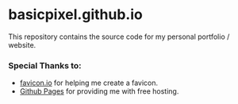 # basicpixel.github.io

This repository contains the source code for my personal portfolio / website.

### Special Thanks to:

- [favicon.io](https://favicon.io) for helping me create a favicon.
- [Github Pages](https://pages.github.com/) for providing me with free hosting.
